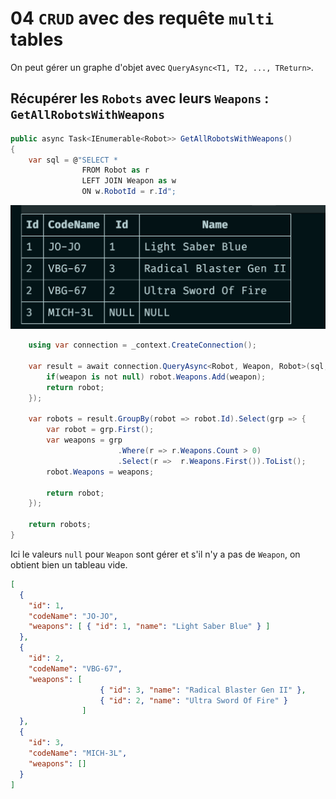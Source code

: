 # 04 `CRUD` avec des requête `multi` tables

On peut gérer un graphe d'objet avec `QueryAsync<T1, T2, ..., TReturn>`.



## Récupérer les `Robots` avec leurs `Weapons` : `GetAllRobotsWithWeapons`

```cs
public async Task<IEnumerable<Robot>> GetAllRobotsWithWeapons()
{
    var sql = @"SELECT * 
                FROM Robot as r
                LEFT JOIN Weapon as w
                ON w.RobotId = r.Id";
```

<img src="assets/result-of-join.png" alt="result-of-join" style="zoom:50%;" />


```cs
    using var connection = _context.CreateConnection();

    var result = await connection.QueryAsync<Robot, Weapon, Robot>(sql, (robot, weapon) => {
        if(weapon is not null) robot.Weapons.Add(weapon);
        return robot;
    });

    var robots = result.GroupBy(robot => robot.Id).Select(grp => {
        var robot = grp.First();
        var weapons = grp
                        .Where(r => r.Weapons.Count > 0)
                        .Select(r =>  r.Weapons.First()).ToList();
        robot.Weapons = weapons;

        return robot;
    });

    return robots;
}
```

Ici le valeurs `null` pour `Weapon` sont gérer et s'il n'y a pas de `Weapon`, on obtient bien un tableau vide.

```json
[
  {
    "id": 1,
    "codeName": "JO-JO",
    "weapons": [ { "id": 1, "name": "Light Saber Blue" } ]
  },
  {
    "id": 2,
    "codeName": "VBG-67",
    "weapons": [ 
        			{ "id": 3, "name": "Radical Blaster Gen II" },
                 	{ "id": 2, "name": "Ultra Sword Of Fire" }
    			]
  },
  {
    "id": 3,
    "codeName": "MICH-3L",
    "weapons": []
  }
]
```

